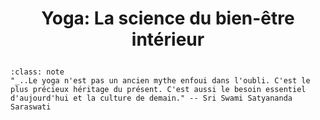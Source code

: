 #  <p align="center">Yoga: La science du bien-être intérieur </p> 


```{admonition} Citation de l'un de mes maître
:class: note
"_..Le yoga n'est pas un ancien mythe enfoui dans l'oubli. C'est le plus précieux héritage du présent. C'est aussi le besoin essentiel d'aujourd'hui et la culture de demain." -- Sri Swami Satyananda Saraswati

```

